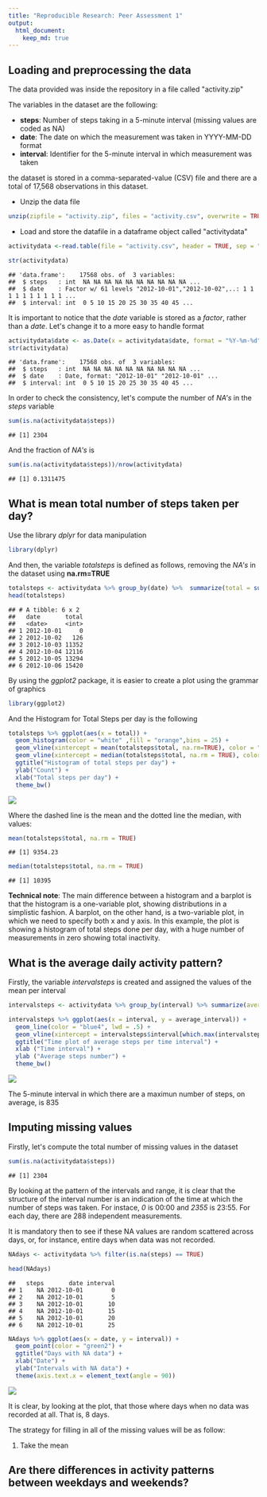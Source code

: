 ```yaml
---
title: "Reproducible Research: Peer Assessment 1"
output: 
  html_document:
    keep_md: true
---
```



## Loading and preprocessing the data
The data provided was inside the repository in a file called "activity.zip"

The variables in the dataset are the following:

* **steps**: Number of steps taking in a 5-minute interval (missing values are coded as NA)
* **date**: The date on which the measurement was taken in YYYY-MM-DD format
* **interval**: Identifier for the 5-minute interval in which measurement was taken

the dataset is stored in a comma-separated-value (CSV) file and there are a total of 17,568 observations in this dataset.

- Unzip the data file


```r
unzip(zipfile = "activity.zip", files = "activity.csv", overwrite = TRUE)
```
- Load and store the datafile in a dataframe object called "activitydata"


```r
activitydata <-read.table(file = "activity.csv", header = TRUE, sep = ",", na.strings = "NA")

str(activitydata)
```

```
## 'data.frame':	17568 obs. of  3 variables:
##  $ steps   : int  NA NA NA NA NA NA NA NA NA NA ...
##  $ date    : Factor w/ 61 levels "2012-10-01","2012-10-02",..: 1 1 1 1 1 1 1 1 1 1 ...
##  $ interval: int  0 5 10 15 20 25 30 35 40 45 ...
```
It is important to notice that the *date* variable is stored as a *factor*, rather than a *date*. 
Let's change it to a more easy to handle format

```r
activitydata$date <- as.Date(x = activitydata$date, format = "%Y-%m-%d")
str(activitydata)
```

```
## 'data.frame':	17568 obs. of  3 variables:
##  $ steps   : int  NA NA NA NA NA NA NA NA NA NA ...
##  $ date    : Date, format: "2012-10-01" "2012-10-01" ...
##  $ interval: int  0 5 10 15 20 25 30 35 40 45 ...
```
In order to check the consistency, let's compute the number of *NA's* in the *steps* variable

```r
sum(is.na(activitydata$steps))
```

```
## [1] 2304
```
And the fraction of *NA's* is

```r
sum(is.na(activitydata$steps))/nrow(activitydata)
```

```
## [1] 0.1311475
```

## What is mean total number of steps taken per day?
Use the library *dplyr* for data manipulation


```r
library(dplyr)
```
And then, the variable *totalsteps* is defined as follows, removing the *NA's* in the dataset using **na.rm=TRUE**  

```r
totalsteps <- activitydata %>% group_by(date) %>%  summarize(total = sum(steps, na.rm = TRUE))
head(totalsteps)
```

```
## # A tibble: 6 x 2
##   date       total
##   <date>     <int>
## 1 2012-10-01     0
## 2 2012-10-02   126
## 3 2012-10-03 11352
## 4 2012-10-04 12116
## 5 2012-10-05 13294
## 6 2012-10-06 15420
```
By using the *ggplot2* package, it is easier to create a plot using the grammar of graphics

```r
library(ggplot2)
```
And the Histogram for Total Steps per day is the following

```r
totalsteps %>% ggplot(aes(x = total)) + 
  geom_histogram(color = "white" ,fill = "orange",bins = 25) + 
  geom_vline(xintercept = mean(totalsteps$total, na.rm=TRUE), color = "blue", lwd = 1, lty = 2) +
  geom_vline(xintercept = median(totalsteps$total, na.rm = TRUE), color = "purple", lwd = 1, lty=3) +
  ggtitle("Histogram of total steps per day") +
  ylab("Count") + 
  xlab("Total steps per day") +
  theme_bw()
```

![](PA1_template_files/figure-html/unnamed-chunk-9-1.png)<!-- -->

Where the dashed line is the mean and the dotted line the median, with values:

```r
mean(totalsteps$total, na.rm = TRUE)
```

```
## [1] 9354.23
```

```r
median(totalsteps$total, na.rm = TRUE)
```

```
## [1] 10395
```

**Technical note**: The main difference between a histogram and a barplot is that the histogram is a one-variable plot, showing distributions in a
simplistic fashion. A barplot, on the other hand, is a two-variable plot, in which we need to specify both x and y axis. In this example, the plot is showing a histogram of total steps done per day, with a huge number of measurements in zero showing total inactivity.
## What is the average daily activity pattern?
Firstly, the variable *intervalsteps* is created and assigned the values of the mean per interval 

```r
intervalsteps <- activitydata %>% group_by(interval) %>% summarize(average_interval = mean(steps, na.rm=TRUE))
```


```r
intervalsteps %>% ggplot(aes(x = interval, y = average_interval)) + 
  geom_line(color = "blue4", lwd = .5) + 
  geom_vline(xintercept = intervalsteps$interval[which.max(intervalsteps$average_interval)], color = "red3", lwd = .5, lty = 2) +
  ggtitle("Time plot of average steps per time interval") + 
  xlab ("Time interval") +
  ylab ("Average steps number") + 
  theme_bw()
```

![](PA1_template_files/figure-html/unnamed-chunk-12-1.png)<!-- -->

The 5-minute interval in which there are a maximun number of steps, on average, is 835 

## Imputing missing values
Firstly, let's compute the total number of missing values in the dataset

```r
sum(is.na(activitydata$steps))
```

```
## [1] 2304
```
By looking at the pattern of the intervals and range, it is clear that the structure of the interval number is an indication of the time at which the number of steps was taken.
For instace, *0* is 00:00 and *2355* is 23:55. For each day, there are 288 independent measurements.

It is mandatory then to see if these NA values are random scattered across days, or, for instance, entire days when data was not recorded.


```r
NAdays <- activitydata %>% filter(is.na(steps) == TRUE)

head(NAdays)
```

```
##   steps       date interval
## 1    NA 2012-10-01        0
## 2    NA 2012-10-01        5
## 3    NA 2012-10-01       10
## 4    NA 2012-10-01       15
## 5    NA 2012-10-01       20
## 6    NA 2012-10-01       25
```

```r
NAdays %>% ggplot(aes(x = date, y = interval)) + 
  geom_point(color = "green2") + 
  ggtitle("Days with NA data") + 
  xlab("Date") + 
  ylab("Intervals with NA data") + 
  theme(axis.text.x = element_text(angle = 90))
```

![](PA1_template_files/figure-html/unnamed-chunk-14-1.png)<!-- -->

It is clear, by looking at the plot, that those where days when no data was recorded at all. That is, 8 days.

The strategy for filling in all of the missing values will be as follow:

1. Take the mean 

## Are there differences in activity patterns between weekdays and weekends?
